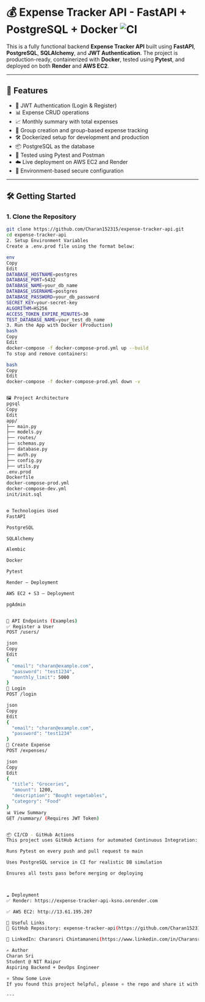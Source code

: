 # 💰 Expense Tracker API - FastAPI + PostgreSQL + Docker ![CI](https://github.com/Charan152315/expense-tracker-api/actions/workflows/build-deploy.yml/badge.svg)

This is a fully functional backend **Expense Tracker API** built using **FastAPI**, **PostgreSQL**, **SQLAlchemy**, and **JWT Authentication**. The project is production-ready, containerized with **Docker**, tested using **Pytest**, and deployed on both **Render** and **AWS EC2**.

---

## 🚀 Features

- 🔐 JWT Authentication (Login & Register)
- 📊 Expense CRUD operations
- 📈 Monthly summary with total expenses
- 👥 Group creation and group-based expense tracking
- 🛠️ Dockerized setup for development and production
- 📦 PostgreSQL as the database
- 🧪 Tested using Pytest and Postman
- ☁️ Live deployment on AWS EC2 and Render
- 🔐 Environment-based secure configuration

---

## 🛠️ Getting Started


### 1. Clone the Repository
```bash
git clone https://github.com/Charan152315/expense-tracker-api.git
cd expense-tracker-api
2. Setup Environment Variables
Create a .env.prod file using the format below:

env
Copy
Edit
DATABASE_HOSTNAME=postgres
DATABASE_PORT=5432
DATABASE_NAME=your_db_name
DATABASE_USERNAME=postgres
DATABASE_PASSWORD=your_db_password
SECRET_KEY=your-secret-key
ALGORITHM=HS256
ACCESS_TOKEN_EXPIRE_MINUTES=30
TEST_DATABASE_NAME=your_test_db_name
3. Run the App with Docker (Production)
bash
Copy
Edit
docker-compose -f docker-compose-prod.yml up --build
To stop and remove containers:

bash
Copy
Edit
docker-compose -f docker-compose-prod.yml down -v


🖼️ Project Architecture
pgsql
Copy
Edit
app/
├── main.py
├── models.py
├── routes/
├── schemas.py
├── database.py
├── auth.py
├── config.py
├── utils.py
.env.prod
Dockerfile
docker-compose-prod.yml
docker-compose-dev.yml
init/init.sql


⚙️ Technologies Used
FastAPI

PostgreSQL

SQLAlchemy

Alembic

Docker

Pytest

Render – Deployment

AWS EC2 + S3 – Deployment

pgAdmin


🧪 API Endpoints (Examples)
✅ Register a User
POST /users/

json
Copy
Edit
{
  "email": "charan@example.com",
  "password": "test1234",
  "monthly_limit": 5000
}
🔐 Login
POST /login

json
Copy
Edit
{
  "email": "charan@example.com",
  "password": "test1234"
}
💸 Create Expense
POST /expenses/

json
Copy
Edit
{
  "title": "Groceries",
  "amount": 1200,
  "description": "Bought vegetables",
  "category": "Food"
}
📊 View Summary
GET /summary/ (Requires JWT Token)


📦 CI/CD - GitHub Actions
This project uses GitHub Actions for automated Continuous Integration:

Runs Pytest on every push and pull request to main

Uses PostgreSQL service in CI for realistic DB simulation

Ensures all tests pass before merging or deploying



☁️ Deployment
✅ Render: https://expense-tracker-api-ksno.onrender.com

✅ AWS EC2: http://13.61.195.207

🔗 Useful Links
📂 GitHub Repository: expense-tracker-api(https://github.com/Charan152315/expense-tracker-api.git)

💼 LinkedIn: Charansri Chintamaneni(https://www.linkedin.com/in/Charansri-chintamaneni)

✍️ Author
Charan Sri
Student @ NIT Raipur
Aspiring Backend + DevOps Engineer

⭐ Show Some Love
If you found this project helpful, please ⭐ the repo and share it with others!

---


